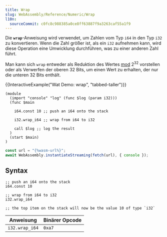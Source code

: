 ```yaml
---
title: Wrap
slug: WebAssembly/Reference/Numeric/Wrap
l10n:
  sourceCommit: c0fc8c988385a0ce8ff63887f9a3263caf55a1f9
---
```


Die **`wrap`**-Anweisung wird verwendet, um Zahlen vom Typ `i64` in den Typ `i32` zu konvertieren. Wenn die Zahl größer ist, als ein `i32` aufnehmen kann, wird diese Operation eine Umwicklung durchführen, was zu einer anderen Zahl führt.

Man kann sich `wrap` entweder als Reduktion des Wertes [mod](https://en.wikipedia.org/wiki/Modular_arithmetic) 2<sup>32</sup> vorstellen oder als Verwerfen der oberen 32 Bits, um einen Wert zu erhalten, der nur die unteren 32 Bits enthält.

{{InteractiveExample("Wat Demo: wrap", "tabbed-taller")}}

```wat interactive-example
(module
  (import "console" "log" (func $log (param i32)))
  (func $main

    i64.const 10 ;; push an i64 onto the stack

    i32.wrap_i64 ;; wrap from i64 to i32

    call $log ;; log the result
  )
  (start $main)
)
```

```js interactive-example
const url = "{%wasm-url%}";
await WebAssembly.instantiateStreaming(fetch(url), { console });
```

## Syntax

```wat
;; push an i64 onto the stack
i64.const 10

;; wrap from i64 to i32
i32.wrap_i64

;; the top item on the stack will now be the value 10 of type `i32`
```

| Anweisung      | Binärer Opcode |
| -------------- | -------------- |
| `i32.wrap_i64` | `0xa7`         |
